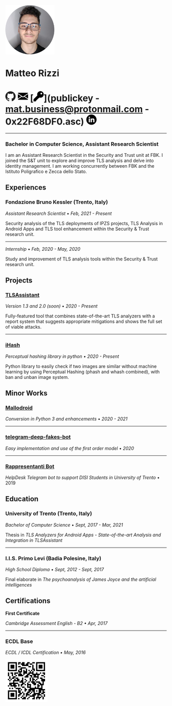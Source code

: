 

<img src="cv.assets/mypropic_cropped_small.png" alt="mypropic_cropped_small" style="zoom:15%;" />

# Matteo Rizzi

# [![github](cv.assets/github.png)](https://github.com/matteounitn/) [![email](cv.assets/email.png)](mailto:mat.business@protonmail.com) [![pgpkey](cv.assets/key.png)](publickey - mat.business@protonmail.com - 0x22F68DF0.asc) [![linkedin](cv.assets/linkedin.png)](https://www.linkedin.com/in/matteounitn/)



---

### Bachelor in Computer Science, Assistant Research Scientist

I am an Assistant Research Scientist in the Security and Trust unit at FBK. I joined the S&T unit to explore and improve TLS analysis and delve into identity management. I am working concurrently between FBK and the Istituto Poligrafico e Zecca dello Stato.



## Experiences

### Fondazione Bruno Kessler (Trento, Italy)

*Assistant Research Scientist* $\bullet$ *Feb, 2021 - Present*

Security analysis of the TLS deployments of IPZS projects, TLS Analysis in Android Apps and TLS tool enhancement within the Security & Trust research unit.

---

*Internship* $\bullet$ *Feb, 2020 - May, 2020*

Study and improvement of TLS analysis tools within the Security & Trust research unit.



## Projects

### [TLSAssistant](https://github.com/stfbk/tlsassistant)

*Version 1.3 and 2.0 (soon)* $\bullet$ *2020 - Present*

Fully-featured tool that combines state-of-the-art TLS analyzers with a report system that suggests appropriate mitigations and shows the full set of viable attacks.

---

### [iHash](https://github.com/matteounitn/iHash)

*Perceptual hashing library in python $\bullet$ 2020 - Present*

Python library to easily check if two images are similar without machine learning by using Perceptual Hashing (phash and whash combined), with ban and unban image system.



## Minor Works

### [Mallodroid](https://github.com/stfbk/mallodroid)

*Conversion in Python 3 and enhancements* $\bullet$ *2020 - 2021*

---

### [telegram-deep-fakes-bot](https://github.com/albertoxamin/telegram-deep-fakes-bot)

*Easy implementation and use of the first order model* $\bullet$ *2020*

---

### [Rappresentanti Bot](https://github.com/matteounitn/rappdisibot)

*HelpDesk Telegram bot to support DISI Students in University of Trento* $\bullet$ 2019



## Education

### University of Trento (Trento, Italy)

*Bachelor of Computer Science* $\bullet$ *Sept, 2017 - Mar, 2021*

Thesis in *TLS Analyzers for Android Apps - State-of-the-art Analysis and Integration in TLSAssistant*

---

### I.I.S. Primo Levi (Badia Polesine, Italy)

*High School Diploma* $\bullet$ *Sept, 2012 - Sept, 2017*

Final elaborate in *The psychoanalysis of James Joyce and the artificial intelligences*



## Certifications

**First Certificate**

*Cambridge Assessment English - B2 $\bullet$ Apr, 2017*

----

### ECDL Base

*ECDL / ICDL Certification $\bullet$ May, 2016*



![cv](cv.assets/cv.gif)



